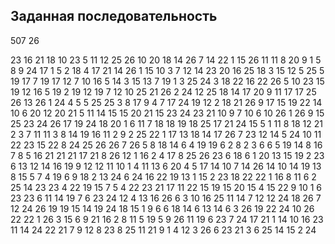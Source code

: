 ## Заданная последовательность
507 26

23 16 21 18 10 23 5 11 12 25 26 10 20 18 14 26 7 14 22 1 15 26 11 11 8 20 9 1 5 8 9 24 17 1 5 2 18 4 17 21 14 26 1 15 10 3 7 12 14 23 20 16 25 18 3 15 12 5 25 5 19 17 7 19 17 12 7 10 16 5 14 3 15 13 7 19 1 3 25 24 3 18 22 16 22 26 5 10 23 15 19 12 16 5 19 2 19 12 19 7 12 10 25 21 26 2 24 12 25 18 14 17 20 9 11 17 17 25 26 13 26 1 24 4 5 5 25 25 3 8 17 9 4 7 17 24 19 12 2 18 21 26 9 17 15 19 22 14 10 6 20 12 20 21 5 11 14 15 15 20 21 15 23 24 23 21 10 9 7 10 6 10 26 1 26 9 15 25 23 24 26 17 19 24 18 20 1 6 11 7 18 18 19 18 25 17 21 24 15 5 1 11 8 18 12 21 2 3 7 11 11 3 8 14 19 16 11 2 9 2 25 22 1 17 13 18 14 17 26 7 23 12 14 5 24 10 11 22 23 15 22 8 24 25 26 26 7 26 5 8 18 14 6 4 19 19 6 2 8 2 3 6 6 5 19 14 8 16 7 8 5 16 21 21 21 17 21 8 26 12 1 16 2 4 17 8 25 26 23 6 18 6 1 20 13 15 19 2 23 6 13 12 14 16 19 9 12 12 11 10 1 4 11 13 6 20 4 5 17 14 10 7 14 26 14 10 14 19 13 8 15 5 7 4 19 6 9 18 2 13 24 6 24 16 22 19 13 1 15 2 23 18 22 22 1 16 8 11 6 2 25 14 23 23 4 22 19 15 7 5 4 22 23 21 17 11 22 15 19 15 20 15 4 15 22 9 10 1 6 23 23 6 11 14 19 7 6 23 24 12 4 13 16 26 6 3 10 16 25 11 14 7 12 12 24 18 26 7 12 24 26 19 19 15 14 19 24 18 15 1 9 6 6 18 14 6 13 14 6 3 26 19 22 24 10 26 22 22 1 26 3 15 6 9 21 16 2 8 11 5 19 5 9 26 11 19 6 23 7 24 17 21 1 14 10 16 23 11 14 24 22 21 7 9 12 8 23 8 25 11 21 9 1 4 12 3 26 6 23 21 3 6 25 14 15 2 24